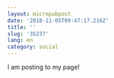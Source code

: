 ```yaml
---
layout: micropubpost
date: '2018-11-05T09:47:17.216Z'
title: ''
slug: '35237'
lang: en
category: social
---
```

I am posting to my page!
